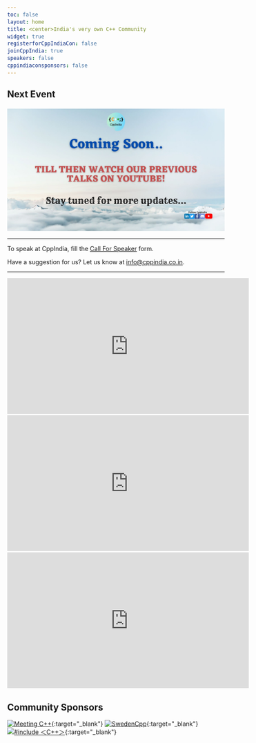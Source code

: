 ```yaml
---
toc: false
layout: home
title: <center>India's very own C++ Community
widget: true
registerforCppIndiaCon: false
joinCppIndia: true
speakers: false
cppindiaconsponsors: false
---
```


[//]: # (Date time format: YYYY-MM-DDTHH:MM:SS.000+05:30)

<div id="event-timer" data-event-date="2022-11-12T11:00:00.000+05:30" data-event-duration="60">
    <h2 id="event-heading">Next Event<br></h2>
    <p style="text-align: center;font-size: 1.5em;">
        <strong id="event-countdown-timer"></strong>
    </p>
</div>

<a href="/_pages/join_us" id="session-banner" style="display:none;">
    <img src="assets\images\SessionPost\session_banner.jpg" alt="Next Session" title="Next Session">
</a>

<a href="/_pages/join_us" id="coming-soon-banner" style="display:block;">
    <img src="assets\images\SessionPost\coming_soon_banner.jpg" alt="Coming Soon!" title="Coming Soon">
</a>

<!-- <script src="https://platform.linkedin.com/in.js" type="text/javascript">lang: en_US</script>
<script type="IN/Share" data-url="https://www.cppindia.co.in"></script> -->

---

To speak at CppIndia, fill the [Call For Speaker](/callforspeakers/call_for_speakers/) form.

Have a suggestion for us? Let us know at <info@cppindia.co.in>.

---
<iframe width="560" height="315" src="https://www.youtube.com/embed/WX9DjeCWDbs" title="YouTube video player" frameborder="0" allow="accelerometer; autoplay; clipboard-write; encrypted-media; gyroscope; picture-in-picture" allowfullscreen></iframe>
<br>
<iframe width="560" height="315" src="https://www.youtube.com/embed/C0cViWm4Wjs" title="YouTube video player" frameborder="0" allow="accelerometer; autoplay; clipboard-write; encrypted-media; gyroscope; picture-in-picture" allowfullscreen></iframe>
<br>
<iframe width="560" height="315" src="https://www.youtube.com/embed/b49WNBwaDas" title="YouTube video player" frameborder="0" allow="accelerometer; autoplay; clipboard-write; encrypted-media; gyroscope; picture-in-picture" allowfullscreen></iframe>
<br>

<!-- ## Giveaway Sponsors

[![jetbrains](/Sponsors/jetbrains.png)](https://www.jetbrains.com){:target="_blank"}  -->

## Community Sponsors

[![Meeting C++](/Sponsors/meeting_cpp.png "Meeting C++")](https://www.meetingcpp.com){:target="_blank"} 
[![SwedenCpp](/Sponsors/SwedenCppOfficial.png "SwedenCpp")](https://www.swedencpp.se){:target="_blank"} 
[![#include ＜C++＞](/Sponsors/include_logo.png "#include ＜C++＞")](https://www.includecpp.org/){:target="_blank"} 
